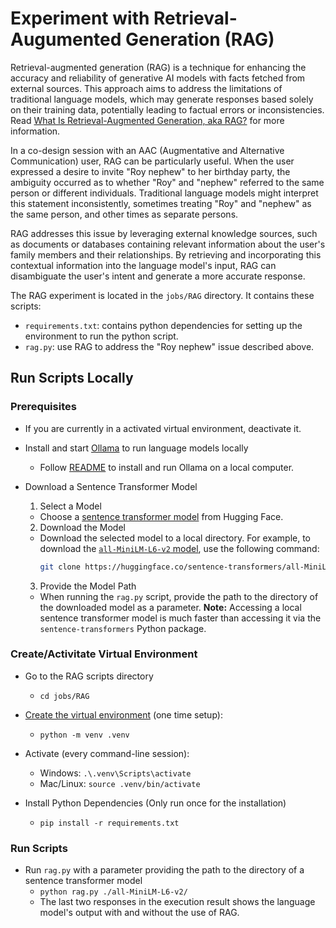 # Experiment with Retrieval-Augumented Generation (RAG)

Retrieval-augmented generation (RAG) is a technique for enhancing the accuracy and reliability of
generative AI models with facts fetched from external sources. This approach aims to address the
limitations of traditional language models, which may generate responses based solely on their
training data, potentially leading to factual errors or inconsistencies. Read 
[What Is Retrieval-Augmented Generation, aka RAG?](https://blogs.nvidia.com/blog/what-is-retrieval-augmented-generation/)
for more information.

In a co-design session with an AAC (Augmentative and Alternative Communication) user, RAG can
be particularly useful. When the user expressed a desire to invite "Roy nephew" to her birthday
party, the ambiguity occurred as to whether "Roy" and "nephew" referred to the same person or
different individuals. Traditional language models might interpret this statement inconsistently,
sometimes treating "Roy" and "nephew" as the same person, and other times as separate persons.

RAG addresses this issue by leveraging external knowledge sources, such as documents or databases
containing relevant information about the user's family members and their relationships. By
retrieving and incorporating this contextual information into the language model's input, RAG
can disambiguate the user's intent and generate a more accurate response.

The RAG experiment is located in the `jobs/RAG` directory. It contains these scripts:

* `requirements.txt`: contains python dependencies for setting up the environment to run
the python script.
* `rag.py`: use RAG to address the "Roy nephew" issue described above.

## Run Scripts Locally

### Prerequisites

* If you are currently in a activated virtual environment, deactivate it.

* Install and start [Ollama](https://github.com/ollama/ollama) to run language models locally
  * Follow [README](https://github.com/ollama/ollama?tab=readme-ov-file#customize-a-model) to
  install and run Ollama on a local computer.

* Download a Sentence Transformer Model
  1. Select a Model
    - Choose a [sentence transformer model](https://huggingface.co/sentence-transformers) from Hugging Face.
  2. Download the Model
    - Download the selected model to a local directory. For example, to download the 
    [`all-MiniLM-L6-v2` model](https://huggingface.co/sentence-transformers/all-MiniLM-L6-v2), use the following
    command:
      ```sh
      git clone https://huggingface.co/sentence-transformers/all-MiniLM-L6-v2
      ```
  3. Provide the Model Path
    - When running the `rag.py` script, provide the path to the directory of the downloaded model as a parameter.
  **Note:** Accessing a local sentence transformer model is much faster than accessing it via the
  `sentence-transformers` Python package.

### Create/Activitate Virtual Environment
* Go to the RAG scripts directory
  - `cd jobs/RAG`

* [Create the virtual environment](https://docs.python.org/3/library/venv.html)
  (one time setup): 
  - `python -m venv .venv` 

* Activate (every command-line session):
  - Windows: `.\.venv\Scripts\activate`
  - Mac/Linux: `source .venv/bin/activate`

* Install Python Dependencies (Only run once for the installation)
  - `pip install -r requirements.txt`

### Run Scripts
* Run `rag.py` with a parameter providing the path to the directory of a sentence transformer model
  - `python rag.py ./all-MiniLM-L6-v2/`
  - The last two responses in the execution result shows the language model's output
  with and without the use of RAG.
